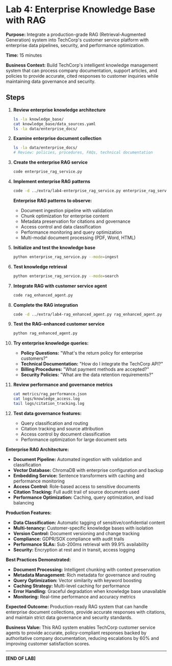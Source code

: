 # Lab 4: Enterprise Knowledge Base with RAG

**Purpose:** Integrate a production-grade RAG (Retrieval-Augmented Generation) system into TechCorp's customer service platform with enterprise data pipelines, security, and performance optimization.

**Time:** 15 minutes

**Business Context:** Build TechCorp's intelligent knowledge management system that can process company documentation, support articles, and policies to provide accurate, cited responses to customer inquiries while maintaining data governance and security.

## Steps

1. **Review enterprise knowledge architecture**
   ```bash
   ls -la knowledge_base/
   cat knowledge_base/data_sources.yaml
   ls -la data/enterprise_docs/
   ```

2. **Examine enterprise document collection**
   ```bash
   ls -la data/enterprise_docs/
   # Review: policies, procedures, FAQs, technical documentation
   ```

3. **Create the enterprise RAG service**
   ```bash
   code enterprise_rag_service.py
   ```

4. **Implement enterprise RAG patterns**
   ```bash
   code -d ../extra/lab4-enterprise_rag_service.py enterprise_rag_service.py
   ```
   **Enterprise RAG patterns to observe:**
   - Document ingestion pipeline with validation
   - Chunk optimization for enterprise content
   - Metadata preservation for citations and governance
   - Access control and data classification
   - Performance monitoring and query optimization
   - Multi-modal document processing (PDF, Word, HTML)

5. **Initialize and test the knowledge base**
   ```bash
   python enterprise_rag_service.py --mode=ingest
   ```

6. **Test knowledge retrieval**
   ```bash
   python enterprise_rag_service.py --mode=search
   ```

7. **Integrate RAG with customer service agent**
   ```bash
   code rag_enhanced_agent.py
   ```

8. **Complete the RAG integration**
   ```bash
   code -d ../extra/lab4-rag_enhanced_agent.py rag_enhanced_agent.py
   ```

9. **Test the RAG-enhanced customer service**
   ```bash
   python rag_enhanced_agent.py
   ```

10. **Try enterprise knowledge queries:**
    - **Policy Questions:** "What's the return policy for enterprise customers?"
    - **Technical Documentation:** "How do I integrate the TechCorp API?"
    - **Billing Procedures:** "What payment methods are accepted?"
    - **Security Policies:** "What are the data retention requirements?"

11. **Review performance and governance metrics**
    ```bash
    cat metrics/rag_performance.json
    cat logs/knowledge_access.log
    tail logs/citation_tracking.log
    ```

12. **Test data governance features:**
    - Query classification and routing
    - Citation tracking and source attribution
    - Access control by document classification
    - Performance optimization for large document sets

**Enterprise RAG Architecture:**
- **Document Pipeline:** Automated ingestion with validation and classification
- **Vector Database:** ChromaDB with enterprise configuration and backup
- **Embedding Service:** Sentence transformers with caching and performance monitoring
- **Access Control:** Role-based access to sensitive documents
- **Citation Tracking:** Full audit trail of source documents used
- **Performance Optimization:** Caching, query optimization, and load balancing

**Production Features:**
- **Data Classification:** Automatic tagging of sensitive/confidential content
- **Multi-tenancy:** Customer-specific knowledge bases with isolation
- **Version Control:** Document versioning and change tracking
- **Compliance:** GDPR/SOX compliance with audit trails
- **Performance SLAs:** Sub-200ms retrieval with 99.9% availability
- **Security:** Encryption at rest and in transit, access logging

**Best Practices Demonstrated:**
- **Document Processing:** Intelligent chunking with context preservation
- **Metadata Management:** Rich metadata for governance and routing
- **Query Optimization:** Vector similarity with keyword boosting
- **Caching Strategy:** Multi-level caching for performance
- **Error Handling:** Graceful degradation when knowledge base unavailable
- **Monitoring:** Real-time performance and accuracy metrics

**Expected Outcome:** Production-ready RAG system that can handle enterprise document collections, provide accurate responses with citations, and maintain strict data governance and security standards.

**Business Value:** This RAG system enables TechCorp customer service agents to provide accurate, policy-compliant responses backed by authoritative company documentation, reducing escalations by 60% and improving customer satisfaction scores.

---
**[END OF LAB]**
